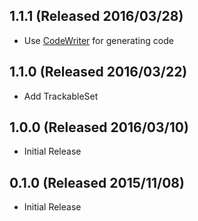 ## 1.1.1 (Released 2016/03/28)

* Use [CodeWriter](https://github.com/SaladLab/CodeWriter) for generating code

## 1.1.0 (Released 2016/03/22)

* Add TrackableSet

## 1.0.0 (Released 2016/03/10)

* Initial Release

## 0.1.0 (Released 2015/11/08)

* Initial Release
